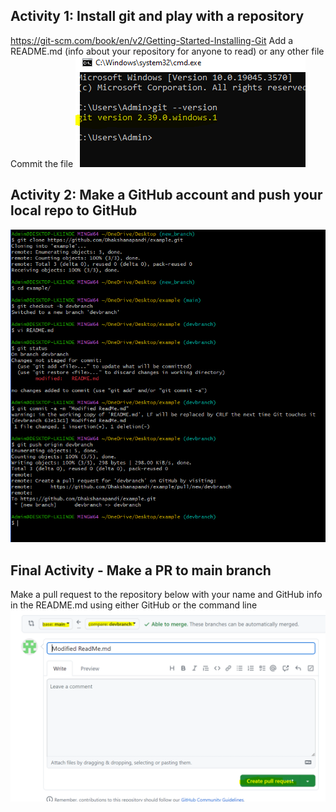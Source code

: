 ## Activity 1: Install git and play with a repository
https://git-scm.com/book/en/v2/Getting-Started-Installing-Git
Add a README.md (info about your repository for anyone to read) or any other file
Commit the file
![Alt text](image.png)

## Activity 2: Make a GitHub account and push your local repo to GitHub
![Alt text](image-1.png)

## Final Activity - Make a PR to main branch
Make a pull request to the repository below with your name and GitHub info in the README.md using either GitHub or the command line
![Alt text](image-2.png)